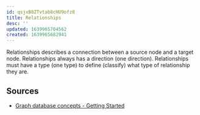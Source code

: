 ```yaml
---
id: qsjxB8ZTvtab8cHU9ofz8
title: Relationships
desc: ''
updated: 1639965704562
created: 1639965682941
---
```


Relationships describes a connection between a source node and a target node.
Relationships always has a direction (one direction).
Relationships must have a type (one type) to define (classify) what type of relationship they are.

## Sources

* [Graph database concepts - Getting Started](https://neo4j.com/docs/getting-started/current/graphdb-concepts/)
